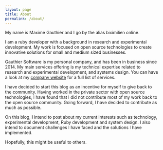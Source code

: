 ```yaml
---
layout: page
title: About
permalink: /about/
---
```

My name is Maxime Gauthier and I go by the alias biximilien online.

I am a ruby developer with a background in research and experimental development.
My work is focused on open source technologies to create innovative solutions
for small and medium sized businesses.

Gauthier Software is my personal company, and has been in business since 2014.
My main services offering is my technical expertise related to research and
experimental development, and systems design. You can have a look at my
[company website][gauthier.software] for a full list of services.

I have decided to start this blog as an incentive for myself to give back to the
community. Having worked in the private sector with open source technologies, I
have found that I did not contribute most of my work back to the open source
community. Going forward, I have decided to contribute as much as possible.

On this blog, I intend to post about my current interests such as technology,
experimental development, Ruby development and system design. I also intend to
document challenges I have faced and the solutions I have implemented.

Hopefully, this might be useful to others.

[gauthier.software]: https://gauthier.software
